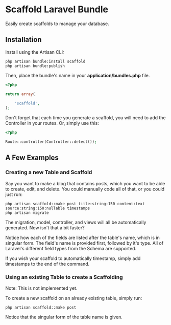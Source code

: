 # Scaffold Laravel Bundle

Easily create scaffolds to manage your database.

## Installation

Install using the Artisan CLI:

	php artisan bundle:install scaffold
	php artisan bundle:publish

Then, place the bundle's name in your **application/bundles.php** file.

```php
<?php

return array(

	'scaffold',
);
```

Don't forget that each time you generate a scaffold, you will need to add the
Controller in your routes. Or, simply use this:

```php
<?php

Route::controller(Controller::detect());
```

## A Few Examples

### Creating a new Table and Scaffold

Say you want to make a blog that contains posts, which you want to be able
to create, edit, and delete. You could manually code all of that, or you
could just run:

	php artisan scaffold::make post title:string:150 content:text source:string:150:nullable timestamps
	php artisan migrate

The migration, model, controller, and views will all be automatically generated.
Now isn't that a bit faster?

Notice how each of the fields are listed after the table's name, which is in singular form.
The field's name is provided first, followed by it's type. All of Laravel's different
field types from the Schema are supported.

If you wish your scaffold to automatically timestamp, simply add timestamps to the end of
the command. 

### Using an existing Table to create a Scaffolding

Note: This is not implemented yet.

To create a new scaffold on an already existing table, simply run:

	php artisan scaffold::make post

Notice that the singular form of the table name is given.